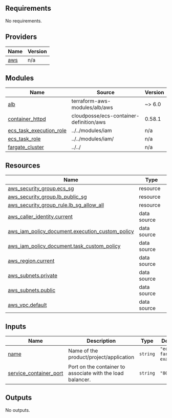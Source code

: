 <!-- BEGINNING OF PRE-COMMIT-TERRAFORM DOCS HOOK -->
## Requirements

No requirements.

## Providers

| Name | Version |
|------|---------|
| <a name="provider_aws"></a> [aws](#provider\_aws) | n/a |

## Modules

| Name | Source | Version |
|------|--------|---------|
| <a name="module_alb"></a> [alb](#module\_alb) | terraform-aws-modules/alb/aws | ~> 6.0 |
| <a name="module_container_httpd"></a> [container\_httpd](#module\_container\_httpd) | cloudposse/ecs-container-definition/aws | 0.58.1 |
| <a name="module_ecs_task_execution_role"></a> [ecs\_task\_execution\_role](#module\_ecs\_task\_execution\_role) | ../../modules/iam | n/a |
| <a name="module_ecs_task_role"></a> [ecs\_task\_role](#module\_ecs\_task\_role) | ../../modules/iam/ | n/a |
| <a name="module_fargate_cluster"></a> [fargate\_cluster](#module\_fargate\_cluster) | ../../ | n/a |

## Resources

| Name | Type |
|------|------|
| [aws_security_group.ecs_sg](https://registry.terraform.io/providers/hashicorp/aws/latest/docs/resources/security_group) | resource |
| [aws_security_group.lb_public_sg](https://registry.terraform.io/providers/hashicorp/aws/latest/docs/resources/security_group) | resource |
| [aws_security_group_rule.lb_sg_allow_all](https://registry.terraform.io/providers/hashicorp/aws/latest/docs/resources/security_group_rule) | resource |
| [aws_caller_identity.current](https://registry.terraform.io/providers/hashicorp/aws/latest/docs/data-sources/caller_identity) | data source |
| [aws_iam_policy_document.execution_custom_policy](https://registry.terraform.io/providers/hashicorp/aws/latest/docs/data-sources/iam_policy_document) | data source |
| [aws_iam_policy_document.task_custom_policy](https://registry.terraform.io/providers/hashicorp/aws/latest/docs/data-sources/iam_policy_document) | data source |
| [aws_region.current](https://registry.terraform.io/providers/hashicorp/aws/latest/docs/data-sources/region) | data source |
| [aws_subnets.private](https://registry.terraform.io/providers/hashicorp/aws/latest/docs/data-sources/subnets) | data source |
| [aws_subnets.public](https://registry.terraform.io/providers/hashicorp/aws/latest/docs/data-sources/subnets) | data source |
| [aws_vpc.default](https://registry.terraform.io/providers/hashicorp/aws/latest/docs/data-sources/vpc) | data source |

## Inputs

| Name | Description | Type | Default | Required |
|------|-------------|------|---------|:--------:|
| <a name="input_name"></a> [name](#input\_name) | Name of the product/project/application | `string` | `"ecs-fargate-example"` | no |
| <a name="input_service_container_port"></a> [service\_container\_port](#input\_service\_container\_port) | Port on the container to associate with the load balancer. | `string` | `"80"` | no |

## Outputs

No outputs.
<!-- END OF PRE-COMMIT-TERRAFORM DOCS HOOK -->
